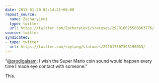 ```yaml
---
date: 2013-01-20 02:14:21+00:00
repost_source:
  name: ZacharyLevi
  type: twitter
  url: https://twitter.com/ZacharyLevi/statuses/292816025580363776/
source: twitter
syndicated:
- type: twitter
  url: https://twitter.com/roytang/statuses/292817307393196033/
---
```


“[@prodigalsam](https://twitter.com/prodigalsam/): I wish the Super Mario coin sound would happen every time I made eye contact with someone.”

This.